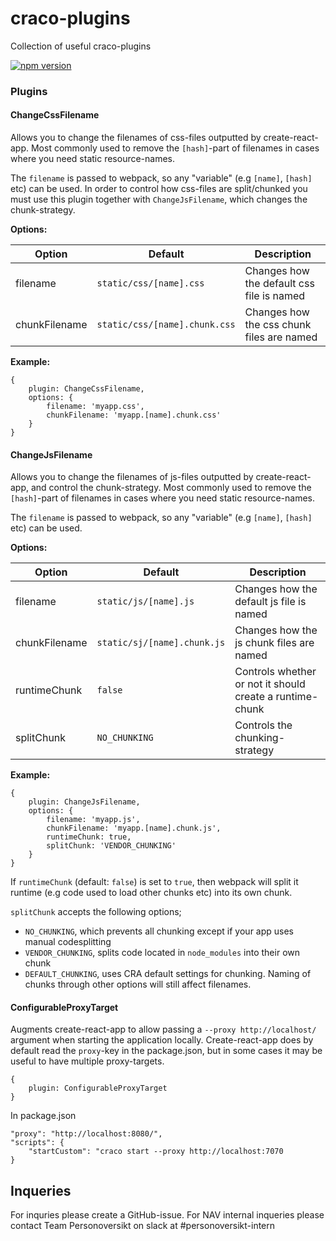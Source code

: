 # craco-plugins

Collection of useful craco-plugins

[![npm version](https://badge.fury.io/js/%40navikt%2Fcraco-plugins.svg)](https://www.npmjs.com/package/@navikt/craco-plugins)

### Plugins

#### ChangeCssFilename
Allows you to change the filenames of css-files outputted by create-react-app.
Most commonly used to remove the `[hash]`-part of filenames in cases where you need static resource-names.

The `filename` is passed to webpack, so any "variable" (e.g `[name]`, `[hash]` etc) can be used.
In order to control how css-files are split/chunked you must use this plugin together with `ChangeJsFilename`, 
which changes the chunk-strategy.

**Options:**

|Option|Default|Description|
|------|-------|-----------|
|filename|`static/css/[name].css`|Changes how the default css file is named|
|chunkFilename|`static/css/[name].chunk.css`|Changes how the css chunk files are named|

**Example:**
```
{
    plugin: ChangeCssFilename,
    options: {
        filename: 'myapp.css',
        chunkFilename: 'myapp.[name].chunk.css'
    }
}
```



#### ChangeJsFilename
Allows you to change the filenames of js-files outputted by create-react-app, and control the chunk-strategy.
Most commonly used to remove the `[hash]`-part of filenames in cases where you need static resource-names.

The `filename` is passed to webpack, so any "variable" (e.g `[name]`, `[hash]` etc) can be used.

**Options:**

|Option|Default|Description|
|------|-------|-----------|
|filename|`static/js/[name].js`|Changes how the default js file is named|
|chunkFilename|`static/sj/[name].chunk.js`|Changes how the js chunk files are named|
|runtimeChunk|`false`|Controls whether or not it should create a runtime-chunk|
|splitChunk|`NO_CHUNKING`|Controls the chunking-strategy|

**Example:**
```
{
    plugin: ChangeJsFilename,
    options: {
        filename: 'myapp.js',
        chunkFilename: 'myapp.[name].chunk.js',
        runtimeChunk: true,
        splitChunk: 'VENDOR_CHUNKING'
    }
}
```

If `runtimeChunk` (default: `false`) is set to `true`, then webpack will split it runtime (e.g code used to load other chunks etc)
into its own chunk. 

`splitChunk` accepts the following options;
* `NO_CHUNKING`, which prevents all chunking except if your app uses manual codesplitting
* `VENDOR_CHUNKING`, splits code located in `node_modules` into their own chunk
* `DEFAULT_CHUNKING`, uses CRA default settings for chunking. Naming of chunks through other options will still affect filenames.

#### ConfigurableProxyTarget
Augments create-react-app to allow passing a `--proxy http://localhost/` argument when starting the application locally.
Create-react-app does by default read the `proxy`-key in the package.json, but in some cases it may be useful
to have multiple proxy-targets.

```
{
    plugin: ConfigurableProxyTarget
}
```

In package.json
```
"proxy": "http://localhost:8080/",
"scripts": {
    "startCustom": "craco start --proxy http://localhost:7070
}
```

## Inqueries
For inquries please create a GitHub-issue. For NAV internal inqueries please contact Team Personoversikt on slack at #personoversikt-intern
